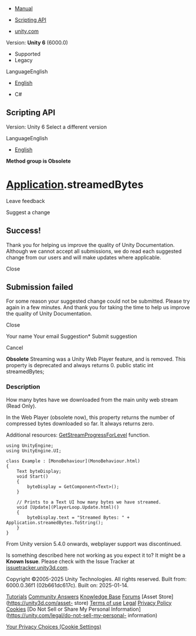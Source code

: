 [ ]()

  * [Manual](../Manual/index.html)
  * [Scripting API](../ScriptReference/index.html)

  * [unity.com](https://unity.com/)

Version: **Unity 6** (6000.0)

  * Supported
  * Legacy

LanguageEnglish

  * [English]()

  * C#

[ ](https://docs.unity3d.com)

## Scripting API

Version: Unity 6 Select a different version

LanguageEnglish

  * [English]()

**Method group is Obsolete**  

#  [Application](Application.html).streamedBytes

Leave feedback

Suggest a change

## Success!

Thank you for helping us improve the quality of Unity Documentation. Although
we cannot accept all submissions, we do read each suggested change from our
users and will make updates where applicable.

Close

## Submission failed

For some reason your suggested change could not be submitted. Please <a>try
again</a> in a few minutes. And thank you for taking the time to help us
improve the quality of Unity Documentation.

Close

Your name Your email Suggestion* Submit suggestion

Cancel

[ ]()

**Obsolete** Streaming was a Unity Web Player feature, and is removed. This
property is deprecated and always returns 0. public static int streamedBytes;

### Description

How many bytes have we downloaded from the main unity web stream (Read Only).

In the Web Player (obsolete now), this property returns the number of
compressed bytes downloaded so far. It always returns zero.  
  
Additional resources:
[GetStreamProgressForLevel](Application.GetStreamProgressForLevel.html)
function.

    
    
    using UnityEngine;
    using UnityEngine.UI;  
      
    class Example : [MonoBehaviour](MonoBehaviour.html)
    {
        Text byteDisplay;
        void Start()
        {
            byteDisplay = GetComponent<Text>();
        }  
      
        // Prints to a Text UI how many bytes we have streamed.
        void [Update](PlayerLoop.Update.html)()
        {
            byteDisplay.text = "Streamed Bytes: " + Application.streamedBytes.ToString();
        }
    }
    

From Unity version 5.4.0 onwards, webplayer support was discontinued.

Is something described here not working as you expect it to? It might be a
**Known Issue**. Please check with the Issue Tracker at
[issuetracker.unity3d.com](https://issuetracker.unity3d.com).

Copyright ©2005-2025 Unity Technologies. All rights reserved. Built from:
6000.0.36f1 (02b661dc617c). Built on: 2025-01-14.

[Tutorials](https://unity3d.com/learn) [Community
Answers](https://answers.unity3d.com) [Knowledge
Base](https://support.unity3d.com/hc/en-us)
[Forums](https://forum.unity3d.com) [Asset Store](https://unity3d.com/asset-
store) [Terms of use](https://docs.unity3d.com/Manual/TermsOfUse.html)
[Legal](https://unity.com/legal) [Privacy
Policy](https://unity.com/legal/privacy-policy)
[Cookies](https://unity.com/legal/cookie-policy) [Do Not Sell or Share My
Personal Information](https://unity.com/legal/do-not-sell-my-personal-
information)

[Your Privacy Choices (Cookie Settings)](javascript:void\(0\);)

